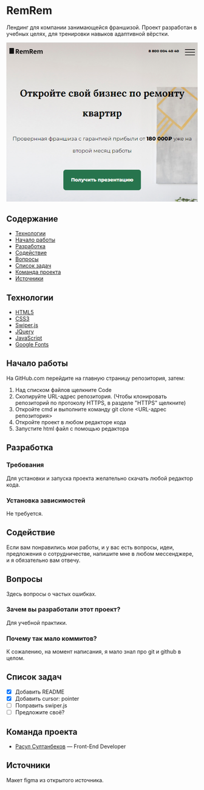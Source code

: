 # RemRem
Лендинг для компании занимающейся франшизой. Проект разработан в учебных целях, для тренировки навыков адаптивной вёрстки.

![Preview](./preview.png)

## Содержание
- [Технологии](#технологии)
- [Начало работы](#начало-работы)
- [Разработка](#разработка)
- [Содействие](#содействие)
- [Вопросы](#вопросы)
- [Список задач](#список-задач)
- [Команда проекта](#команда-проекта)
- [Источники](#источники)

## Технологии
- [HTML5](https://developer.mozilla.org/en-US/docs/Web/HTML)
- [CSS3](https://developer.mozilla.org/en-US/docs/Web/CSS)
- [Swiper.js](https://swiperjs.com/)
- [JQuery](https://jquery.com/)
- [JavaScript](https://developer.mozilla.org/en-US/docs/Web/JavaScript)
- [Google Fonts](https://fonts.google.com/)

## Начало работы
На GitHub.com перейдите на главную страницу репозитория, затем:
1. Над списком файлов щелкните Code
2. Скопируйте URL-адрес репозитория. (Чтобы клонировать репозиторий по протоколу HTTPS, в разделе "HTTPS" щелкните)
3. Откройте cmd и выполните команду git clone <URL-адрес репозитория>
4. Откройте проект в любом редакторе кода
5. Запустите html файл с помощью редактора

## Разработка

### Требования
Для установки и запуска проекта желательно скачать любой редактор кода.

### Установка зависимостей
Не требуется.

## Содействие
Если вам понравились мои работы, и у вас есть вопросы, идеи, предложения о сотрудничестве, напишите мне в любом мессенджере, и я обязательно вам отвечу.

## Вопросы
Здесь вопросы о частых ошибках.

### Зачем вы разработали этот проект?
Для учебной практики.

### Почему так мало коммитов?
К сожалению, на момент написания, я мало знал про git и github в целом.

## Список задач
- [x] Добавить README
- [x] Добавить cursor: pointer
- [ ] Поправить swiper.js
- [ ] Предложите своё?

## Команда проекта

- [Расул Султанбеков](https://github.com/rasul-surname) — Front-End Developer

## Источники
Макет figma из открытого источника.
